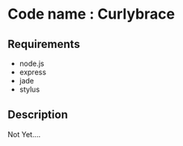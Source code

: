 Code name : Curlybrace
=============================

## Requirements
- node.js
- express
- jade
- stylus

## Description
Not Yet....
